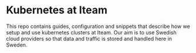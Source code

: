 # Kubernetes at Iteam

This repo contains guides, configuration and snippets that describe how we setup and use kubernetes clusters at Iteam. Our aim is to use Swedish cloud providers so that data and traffic is stored and handled here in Sweden.

